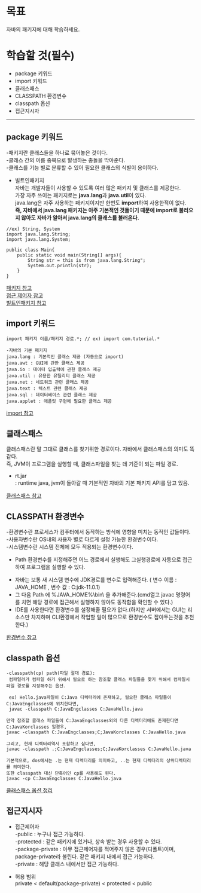 # 목표  
자바의 패키지에 대해 학습하세요.  

# 학습할 것(필수)  
- package 키워드  
- import 키워드  
- 클래스패스  
- CLASSPATH 환경변수  
- classpath 옵션  
- 접근지시자  

- - -


## package 키워드 

-패키지란 클래스들을 하나로 묶어놓은 것이다.  
-클래스 간의 이름 중복으로 발생하는 충돌을 막아준다.  
-클래스를 기능 별로 분류할 수 있어 필요한 클래스의 식별이 용이하다.  

- 빌트인패키지  
자바는 개발자들이 사용할 수 있도록 여러 많은 패키지 및 클래스를 제공한다.  
가장 자주 쓰이는 패키지로는 **java.lang**과 **java.util**이 있다.  
java.lang은 자주 사용하는 패키지이지만 한번도 **import**하여 사용한적이 없다.  
**즉, 자바에서 java.lang 패키지는 아주 기본적인 것들이기 때문에 import로 불러오지 않아도 자바가 알아서 java.lang의 클래스를 불러온다.**  
```
//ex) String, System  
import java.lang.String;
import java.lang.System;

public class Main{
	public static void main(String[] args){
		String str = this is from java.lang.String";
		System.out.println(str);
	}
}
```

[패키지 참고](https://blog.hexabrain.net/120)  
[접근 제어자 참고](https://kils-log-of-develop.tistory.com/430)  
[빌트인패키지 참고](https://www.notion.so/ed8e346f88f54849a06ff968b1877ca5)  


## import 키워드  

```
import 패키지 이름/패키지 경로.*; // ex) import com.tutorial.*  
```
```
-자바의 기본 패키지  
java.lang : 기본적인 클래스 제공 (자동으로 import)   
java.awt : GUI에 관한 클래스 제공  
java.io : 데이터 입출력에 관한 클래스 제공  
java.util : 유용한 유틸리티 클래스 제공  
java.net : 네트워크 관련 클래스 제공   
java.text : 텍스트 관련 클래스 제공  
java.sql : 데이터베이스 관련 클래스 제공   
java.applet : 애플릿 구현에 필요한 클래스 제공  
```

[import 참고](https://blog.hexabrain.net/120)



## 클래스패스  

클래스패스란 말 그대로 클래스를 찾기위한 경로이다. 자바에서 클래스패스의 의미도 똑같다.  
즉, JVM이 프로그램을 실행할 때, 클래스파일을 찾는 데 기준이 되는 파일 경로.    

* rt.jar  
: runtime java, jvm이 돌아갈 때 기본적인 자바의 기본 패키지 API를 담고 있음.  

[클래스패스 참고](https://effectivesquid.tistory.com/entry/%EC%9E%90%EB%B0%94-%ED%81%B4%EB%9E%98%EC%8A%A4%ED%8C%A8%EC%8A%A4classpath%EB%9E%80)



## CLASSPATH 환경변수  

-환경변수란 프로세스가 컴퓨터에서 동작하는 방식에 영향을 미치는 동적인 값들이다.  
-사용자변수란 OS내의 사용자 별로 다르게 설정 가능한 환경변수이다.  
-시스템변수란 시스템 전체에 모두 적용되는 환경변수이다.  

* Path 환경변수를 지정해주면 어느 경로에서 실행해도 그실행경로에 자동으로 접근하여 프로그램을 실행할 수 있다.   
- 자바는 보통 새 시스템 변수에 JDK경로를 변수로 입력해준다. ( 변수 이름 : JAVA_HOME , 변수 값 : C:jdk-11.0.1)  
- 그 다음 Path 에 %JAVA_HOME%\bin\ 을 추가해준다.(cmd열고 javac 명령어를 치면 해당 경로에 접근해서 실행하지 않아도 동작함을 확인할 수 있다.)  
- IDE를 사용한다면 환경변수를 설정해줄 필요가 없다.(하지만 서버에서는 GUI는 리소스만 차지하며 CLI환경에서 작업할 일이 많으므로 환경변수도 잡아두는것을 추천한다.)  


[환경변수 참고](https://hyoje420.tistory.com/7)

## classpath 옵션  
```
-classpath(cp) path(파일 절대 경로):
 컴파일러가 컴파일 하기 위해서 필요로 하는 참조할 클래스 파일들을 찾기 위해서 컴파일시 파일 경로를 지정해주는 옵션. 
 
 ex) Hello.java파일이 C:Java 디렉터리에 존재하고, 필요한 클래스 파일들이 C:JavaEngclasses에 위치한다면,
 javac -classpath C:JavaEngclasses C:JavaHello.java 

만약 참조할 클래스 파일들이 C:JavaEngclasses외의 다른 디렉터리에도 존재한다면 C:JavaKorclasses 일경우, 
javac -classpath C:JavaEngclasses;C;JavaKorclasses C:JavaHello.java

그리고, 현재 디렉터리역시 포함하고 싶다면,
javac -classpath .;C:JavaEngclasses;C;JavaKorclasses C:JavaHello.java

기본적으로, dos에서는 .는 현재 디렉터리를 의미하고, ..는 현재 디렉터리의 상위디렉터리를 의미한다. 
또한 classpath 대신 단축어인 cp를 사용해도 된다.  
javac -cp C:JavaEngclasses C:JavaHello.java 
```

[클래스패스 옵션 정리](https://payoff.tistory.com/401)


## 접근지시자  

* 접근제어자  
-public : 누구나 접근 가능하다.  
-protected : 같은 패키지에 있거나, 상속 받는 경우 사용할 수 있다.  
-package-private : 아무 접근제어자를 적어주지 않은 경우(디폴트)이며, package-private라 불린다. 같은 패키지 내에서 접근 가능하다.  
-private : 해당 클래스 내에서만 접근 가능하다.  

* 허용 범위  
private < default(package-private) < protected < public  




